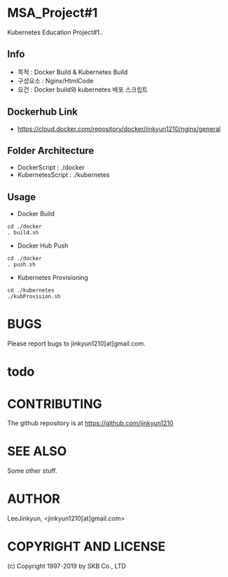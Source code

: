 # MSA_Project#1
Kubernetes Education Project#1..

## Info
- 목적 : Docker Build & Kubernetes Build
- 구성요소 : Nginx/HtmlCode
- 요건 : Docker build와 kubernetes 배포 스크립트

## Dockerhub Link
- https://cloud.docker.com/repository/docker/jinkyun1210/nginx/general

## Folder Architecture
* DockerScript : ./docker
* KubernetesScript : ./kubernetes

## Usage
* Docker Build
```
cd ./docker
. build.sh

```
* Docker Hub Push
```
cd ./docker
. push.sh

```
* Kubernetes Provisioning
```
cd ./kubernetes
./kubProvision.sh

```

# BUGS

Please report bugs to jinkyun1210[at]gmail.com.

# todo
# CONTRIBUTING

The github repository is at https://github.com/jinkyun1210

# SEE ALSO

Some other stuff.

# AUTHOR

LeeJinkyun, <jinkyun1210[at]gmail.com>

# COPYRIGHT AND LICENSE

(c) Copyright 1997-2019 by SKB Co., LTD